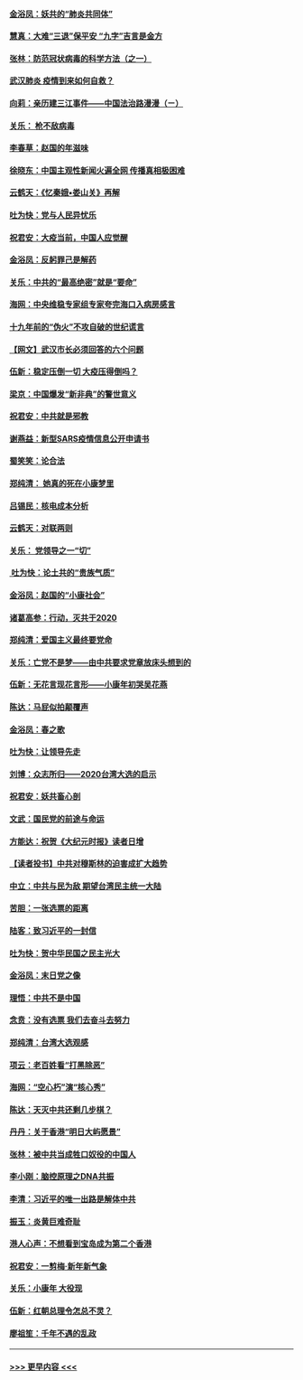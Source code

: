 #### [金浴凤：妖共的“肺炎共同体”](../pages/nsc993/n11829448.md?t=01300831) 
#### [慧真：大难“三退”保平安 “九字”吉言是金方](../pages/nsc993/n11829501.md?t=01300831) 
#### [张林：防范冠状病毒的科学方法（之一）](../pages/nsc993/n11828618.md?t=01300831) 
#### [武汉肺炎 疫情到来如何自救？](../pages/nsc993/n11827632.md?t=01300831) 
#### [向莉：亲历建三江事件——中国法治路漫漫（ㄧ）](../pages/nsc993/n11827190.md?t=01300831) 
#### [关乐： 枪不敌病毒](../pages/nsc993/n11826746.md?t=01300831) 
#### [李春草：赵国的年滋味](../pages/nsc993/n11826321.md?t=01300831) 
#### [徐晓东：中国主观性新闻火遍全网 传播真相极困难](../pages/nsc993/n11826508.md?t=01300831) 
#### [云鹤天：《忆秦娥▪娄山关》再解](../pages/nsc993/n11824682.md?t=01300831) 
#### [吐为快：党与人民异忧乐](../pages/nsc993/n11824660.md?t=01300831) 
#### [祝君安：大疫当前，中国人应觉醒](../pages/nsc993/n11821946.md?t=01300831) 
#### [金浴凤：反躬罪己是解药](../pages/nsc993/n11820280.md?t=01300831) 
#### [关乐：中共的“最高绝密”就是“要命”](../pages/nsc993/n11816946.md?t=01300831) 
#### [海网：中央维稳专家组专家夸完海口入病房感言](../pages/nsc993/n11815138.md?t=01300831) 
#### [十九年前的“伪火”不攻自破的世纪谎言](../pages/nsc993/n11813238.md?t=01300831) 
#### [【网文】武汉市长必须回答的六个问题](../pages/nsc993/n11813848.md?t=01300831) 
#### [伍新：稳定压倒一切 大疫压得倒吗？](../pages/nsc993/n11812634.md?t=01300831) 
#### [梁京：中国爆发“新非典”的警世意义](../pages/nsc993/n11812554.md?t=01300831) 
#### [祝君安：中共就是邪教](../pages/nsc993/n11812431.md?t=01300831) 
#### [谢燕益：新型SARS疫情信息公开申请书](../pages/nsc993/n11808840.md?t=01300831) 
#### [蜀笑笑：论合法](../pages/nsc993/n11808064.md?t=01300831) 
#### [郑纯清： 她真的死在小康梦里](../pages/nsc993/n11806623.md?t=01300831) 
#### [吕锡民：核电成本分析](../pages/nsc993/n11806284.md?t=01300831) 
#### [云鹤天：对联两则](../pages/nsc993/n11805957.md?t=01300831) 
#### [关乐： 党领导之一“切”](../pages/nsc993/n11804505.md?t=01300831) 
#### [ 吐为快：论土共的“贵族气质”](../pages/nsc993/n11804490.md?t=01300831) 
#### [金浴凤：赵国的“小康社会”](../pages/nsc993/n11804452.md?t=01300831) 
#### [诸葛高参：行动，灭共于2020](../pages/nsc993/n11804120.md?t=01300831) 
#### [郑纯清：爱国主义最终要党命](../pages/nsc993/n11802197.md?t=01300831) 
#### [关乐：亡党不是梦——由中共要求党章放床头想到的](../pages/nsc993/n11802156.md?t=01300831) 
#### [伍新：无花言现花言形——小康年初哭吴花燕](../pages/nsc993/n11800044.md?t=01300831) 
#### [陈达：马屁似拍颠覆声](../pages/nsc993/n11800010.md?t=01300831) 
#### [金浴凤：春之歌](../pages/nsc993/n11797687.md?t=01300831) 
#### [吐为快：让领导先走](../pages/nsc993/n11797512.md?t=01300831) 
#### [刘博：众志所归——2020台湾大选的启示](../pages/nsc993/n11796878.md?t=01300831) 
#### [祝君安：妖共畜心剖](../pages/nsc993/n11794273.md?t=01300831) 
#### [文武：国民党的前途与命运](../pages/nsc993/n11794198.md?t=01300831) 
#### [方能达：祝贺《大纪元时报》读者日增](../pages/nsc993/n11793807.md?t=01300831) 
#### [【读者投书】中共对穆斯林的迫害成扩大趋势](../pages/nsc993/n11791371.md?t=01300831) 
#### [中立：中共与民为敌 期望台湾民主统一大陆](../pages/nsc993/n11790392.md?t=01300831) 
#### [苦胆：一张选票的距离](../pages/nsc993/n11788914.md?t=01300831) 
#### [陆客：致习近平的一封信](../pages/nsc993/n11788867.md?t=01300831) 
#### [吐为快：贺中华民国之民主光大](../pages/nsc993/n11788618.md?t=01300831) 
#### [金浴凤：末日党之像](../pages/nsc993/n11787475.md?t=01300831) 
#### [理悟：中共不是中国](../pages/nsc993/n11787463.md?t=01300831) 
#### [念贲：没有选票  我们去奋斗去努力](../pages/nsc993/n11787398.md?t=01300831) 
#### [郑纯清：台湾大选观感](../pages/nsc993/n11786210.md?t=01300831) 
#### [项云：老百姓看“打黑除恶”](../pages/nsc993/n11785398.md?t=01300831) 
#### [海网：“空心朽”演“核心秀”](../pages/nsc993/n11783874.md?t=01300831) 
#### [陈达：天灭中共还剩几步棋？](../pages/nsc993/n11783719.md?t=01300831) 
#### [丹丹：关于香港“明日大屿愿景”](../pages/nsc993/n11783273.md?t=01300831) 
#### [张林：被中共当成牲口奴役的中国人](../pages/nsc993/n11782397.md?t=01300831) 
#### [李小刚：脑控原理之DNA共振](../pages/nsc993/n11780962.md?t=01300831) 
#### [李清：习近平的唯一出路是解体中共](../pages/nsc993/n11780866.md?t=01300831) 
#### [振玉：炎黄巨难奇耻](../pages/nsc993/n11779632.md?t=01300831) 
#### [港人心声：不想看到宝岛成为第二个香港](../pages/nsc993/n11778817.md?t=01300831) 
#### [祝君安：一剪梅‧新年新气象](../pages/nsc993/n11776340.md?t=01300831) 
#### [关乐：小康年 大役现](../pages/nsc993/n11774213.md?t=01300831) 
#### [伍新：红朝总理令怎总不灵？](../pages/nsc993/n11770813.md?t=01300831) 
#### [廖祖笙：千年不遇的乱政](../pages/nsc993/n11770373.md?t=01300831) 

----
#### [ >>> 更早内容 <<< ](../indexes/nsc993-earlier.md)
